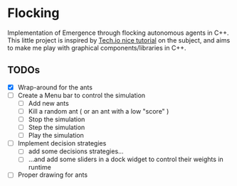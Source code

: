 # Flocking

Implementation of Emergence through flocking autonomous agents in C++.
This little project is inspired by
[Tech.io nice
tutorial](https://tech.io/playgrounds/1003/flocking-autonomous-agents/)
on the subject, and aims to make me play with graphical components/libraries
in C++.

## TODOs
- [x] Wrap-around for the ants
- [ ] Create a Menu bar to control the simulation
    - [ ] Add new ants
    - [ ] Kill a random ant ( or an ant with a low "score" )
    - [ ] Stop the simulation
    - [ ] Step the simulation
    - [ ] Play the simulation
- [ ] Implement decision strategies
    - [ ] add some decisions strategies...
    - [ ] ...and add some sliders in a dock widget to control their weights in runtime
- [ ] Proper drawing for ants
